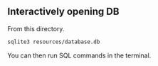 ## Interactively opening DB
From this directory.
```bash
sqlite3 resources/database.db
```
You can then run SQL commands in the terminal.